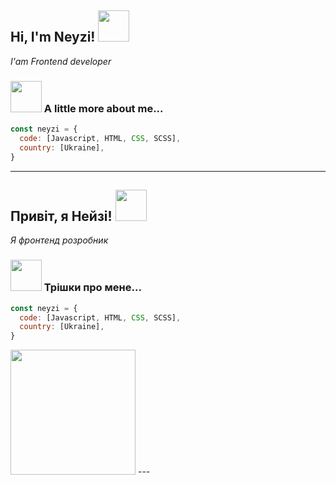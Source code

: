 <h2> Hi, I'm Neyzi! <img src="https://media.giphy.com/media/mGcNjsfWAjY5AEZNw6/giphy.gif" width="50"></h2>
<p><em>I'am Frontend developer</em></p>


### <img src="https://media.giphy.com/media/VgCDAzcKvsR6OM0uWg/giphy.gif" width="50"> A little more about me...  

```javascript
const neyzi = {
  code: [Javascript, HTML, CSS, SCSS],
  country: [Ukraine],
}
```

---

<h2> Привіт, я Нейзі! <img src="https://media.giphy.com/media/mGcNjsfWAjY5AEZNw6/giphy.gif" width="50"></h2>
<p><em>Я фронтенд розробник</em></p>


### <img src="https://media.giphy.com/media/VgCDAzcKvsR6OM0uWg/giphy.gif" width="50"> Трішки про мене...  

```javascript
const neyzi = {
  code: [Javascript, HTML, CSS, SCSS],
  country: [Ukraine],
}
```

<img src="https://media.giphy.com/media/v1.Y2lkPTc5MGI3NjExNWJ5dXFtNzFrZWpobGM0dXNuZmphNmpjcjR1cW9qbzM2OWQ2MGFrciZlcD12MV9pbnRlcm5hbF9naWZfYnlfaWQmY3Q9Zw/yYSSBtDgbbRzq/giphy.gif" width="200">
---

